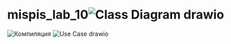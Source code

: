 # mispis_lab_10![Class Diagram drawio](https://user-images.githubusercontent.com/71270469/206220075-5677c4f3-4155-454a-a4bc-7edb692363db.png)
![Компиляция](https://user-images.githubusercontent.com/71270469/206220109-43a5bcaa-8e17-465e-9d7d-3b1984d36982.jpg)
![Use Case drawio](https://user-images.githubusercontent.com/71270469/206220112-51d6a868-4b8c-4390-b0bd-23b96f16cf08.png)
